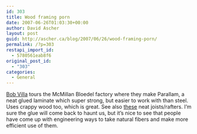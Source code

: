 ```yaml
---
id: 303
title: Wood framing porn
date: 2007-06-26T01:03:30+00:00
author: David Ascher
layout: post
guid: http://ascher.ca/blog/2007/06/26/wood-framing-porn/
permalink: /?p=303
restapi_import_id:
  - 5780561eab8f6
original_post_id:
  - "303"
categories:
  - General
---
```

[Bob Villa](http://www.bobvila.com/BVTV/HomeAgain/Video-0116-02-0.html) tours the McMillan Bloedel factory where they make Parallam, a neat glued laminate which super strong, but easier to work with than steel. Uses crappy wood too, which is great. See also [these](http://www.tdsnow.com/tji.htm) neat joists/rafters. I&#8217;m sure the glue will come back to haunt us, but it&#8217;s nice to see that people have come up with engineering ways to take natural fibers and make more efficient use of them.